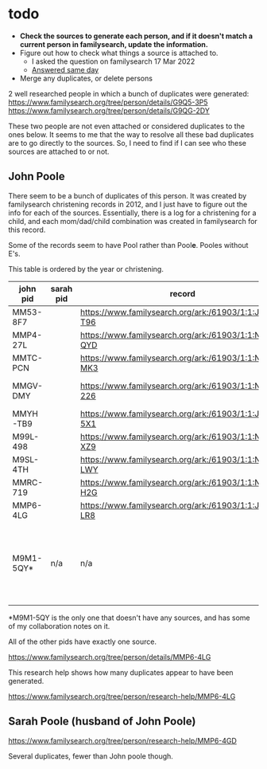 # todo

-  **Check the sources to generate each person, and if it doesn't match a current person in familysearch, update the information.**
  - Figure out how to check what things a source is attached to.
    - I asked the question on familysearch 17 Mar 2022
    - [Answered same day](https://community.familysearch.org/en/discussion/comment/436700#Comment_436700)
- Merge any duplicates, or delete persons




2 well researched people in which a bunch of duplicates were generated:
https://www.familysearch.org/tree/person/details/G9Q5-3P5
https://www.familysearch.org/tree/person/details/G9QG-2DY

These two people are not even attached or considered duplicates to the ones below. It seems to me that the way to resolve all these bad duplicates are to go directly to the sources. So, I need to find if I can see who these sources are attached to or not. 

## John Poole 

There seem to be a bunch of duplicates of this person. 
It was created by familysearch christening records in 2012, and I just have to figure out the info for each of the sources. Essentially, there is a log for a christening for a child, and each mom/dad/child combination was created in familysearch for this record. 

Some of the records seem to have Pool rather than Pool**e**. Pooles without E's. 

This table is ordered by the year or christening. 

|  john pid | sarah pid  | record  | event year  | Child | Notes |
|---|---|---|---|---|---|
MM53-8F7 |  | https://www.familysearch.org/ark:/61903/1:1:JQ2L-T96 | 1840 | George Poole | 
MMP4-27L |  | https://www.familysearch.org/ark:/61903/1:1:NLJN-QYD | 1943 | Amelia Pool | 
MMTC-PCN |  | https://www.familysearch.org/ark:/61903/1:1:NLJJ-MK3 | 1844 | John Pool | 
MMGV-DMY |  | https://www.familysearch.org/ark:/61903/1:1:NLVT-226 | 1846/5 | Mary Ann Poole | 
MMYH-TB9 |  | https://www.familysearch.org/ark:/61903/1:1:JW7W-5X1 | 1847 | Prudence Pool | 
M99L-498 |  | https://www.familysearch.org/ark:/61903/1:1:NLVB-XZ9 | 1849 | Ann Poole | 
M9SL-4TH |  | https://www.familysearch.org/ark:/61903/1:1:NLVB-LWY | 1851 | Joseph Poole | 
MMRC-719 |  | https://www.familysearch.org/ark:/61903/1:1:NLVY-H2G | 1852 | Eliza Pool | 
MMP6-4LG |  | https://www.familysearch.org/ark:/61903/1:1:JW7W-LR8 | 1854 | Emma Poole | 
M9M1-5QY* | n/a | n/a | n/a | n/a | This person seems to be a floater and could be deleted... |

*M9M1-5QY is the only one that doesn't have any sources, and has some of my collaboration notes on it. 

All of the other pids have exactly one source. 

https://www.familysearch.org/tree/person/details/MMP6-4LG

This research help shows how many duplicates appear to have been generated. 

https://www.familysearch.org/tree/person/research-help/MMP6-4LG



## Sarah Poole (husband of John Poole)

https://www.familysearch.org/tree/person/research-help/MMP6-4GD


Several duplicates, fewer than John poole though. 